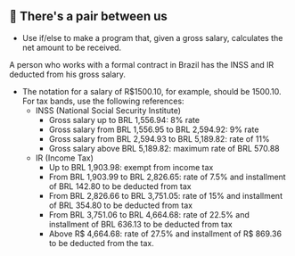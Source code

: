 ## :rocket: There's a pair between us

- Use if/else to make a program that, given a gross salary, calculates the net amount to be received.

A person who works with a formal contract in Brazil has the INSS and IR deducted from his gross salary.

- The notation for a salary of R$1500.10, for example, should be 1500.10. For tax bands, use the following references:
    - INSS (National Social Security Institute)
        - Gross salary up to BRL 1,556.94: 8% rate
        - Gross salary from BRL 1,556.95 to BRL 2,594.92: 9% rate
        - Gross salary from BRL 2,594.93 to BRL 5,189.82: rate of 11%
        - Gross salary above BRL 5,189.82: maximum rate of BRL 570.88
    - IR (Income Tax)
        - Up to BRL 1,903.98: exempt from income tax
        - From BRL 1,903.99 to BRL 2,826.65: rate of 7.5% and installment of BRL 142.80 to be deducted from tax
        - From BRL 2,826.66 to BRL 3,751.05: rate of 15% and installment of BRL 354.80 to be deducted from tax
        - From BRL 3,751.06 to BRL 4,664.68: rate of 22.5% and installment of BRL 636.13 to be deducted from tax
        - Above R$ 4,664.68: rate of 27.5% and installment of R$ 869.36 to be deducted from the tax.